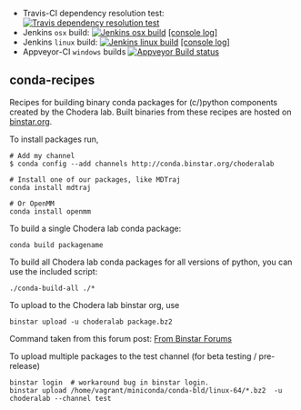 * Travis-CI dependency resolution test: [![Travis dependency resolution test](https://travis-ci.org/choderalab/conda-recipes.svg?branch=master)](https://travis-ci.org/choderalab/conda-recipes)
* Jenkins `osx` build: [![Jenkins `osx` build](https://jenkins.choderalab.org/job/conda-choderalab-release-osx-2/badge/icon)](https://jenkins.choderalab.org/job/conda-choderalab-release-osx-2/) [[console log]](https://jenkins.choderalab.org/job/conda-choderalab-release-osx-2/lastBuild/consoleFull)
* Jenkins `linux` build: [![Jenkins `linux` build](https://jenkins.choderalab.org/job/conda-choderalab-release-linux-vagrant/badge/icon)](https://jenkins.choderalab.org/job/conda-choderalab-release-linux-vagrant/) [[console log]](https://jenkins.choderalab.org/job/conda-choderalab-release-linux-vagrant/lastBuild/consoleFull)
* Appveyor-CI `windows` builds [![Appveyor Build status](https://ci.appveyor.com/api/projects/status/tsjbbgtobpbb4xps?svg=true)](https://ci.appveyor.com/project/rmcgibbo/conda-recipes)

conda-recipes
-------------

Recipes for building binary conda packages for (c/)python components created by the Chodera lab.
Built binaries from these recipes are hosted on [binstar.org](https://binstar.org/choderalab).

To install packages run,

```
# Add my channel
$ conda config --add channels http://conda.binstar.org/choderalab

# Install one of our packages, like MDTraj
conda install mdtraj

# Or OpenMM
conda install openmm
```

To build a single Chodera lab conda package:

```
conda build packagename
```

To build all Chodera lab conda packages for all versions of python, you can use the
included script:

```
./conda-build-all ./*
```

To upload to the Chodera lab binstar org, use

```
binstar upload -u choderalab package.bz2
```

Command taken from this forum post: [From Binstar Forums](https://groups.google.com/a/continuum.io/forum/#!topic/conda/uYtVRGW--iU)

To upload multiple packages to the test channel (for beta testing / pre-release)

```
binstar login  # workaround bug in binstar login.
binstar upload /home/vagrant/miniconda/conda-bld/linux-64/*.bz2  -u choderalab --channel test
```


